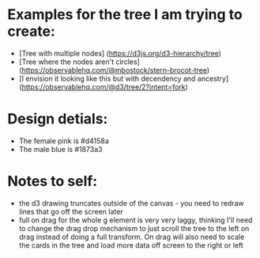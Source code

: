 # Examples for the tree I am trying to create:
  - [Tree with multiple nodes] (https://d3js.org/d3-hierarchy/tree)
  - [Tree where the nodes aren't circles] (https://observablehq.com/@mbostock/stern-brocot-tree)
  - [I envision it looking like this but with decendency and ancestry] (https://observablehq.com/@d3/tree/2?intent=fork)

# Design detials:
- The female pink is #d4158a
- The male blue is #1873a3

# Notes to self:
- the d3 drawing truncates outside of the canvas - you need to redraw lines that go off the screen later
- full on drag for the whole g element is very very laggy, thinking I'll need to change the drag drop mechanism to just scroll the tree to the left on drag instead of doing a full transform. On drag will also need to scale the cards in the tree and load more data off screen to the right or left